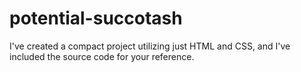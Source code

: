 # potential-succotash
I've created a compact project utilizing just HTML and CSS, and I've included the source code for your reference. 
